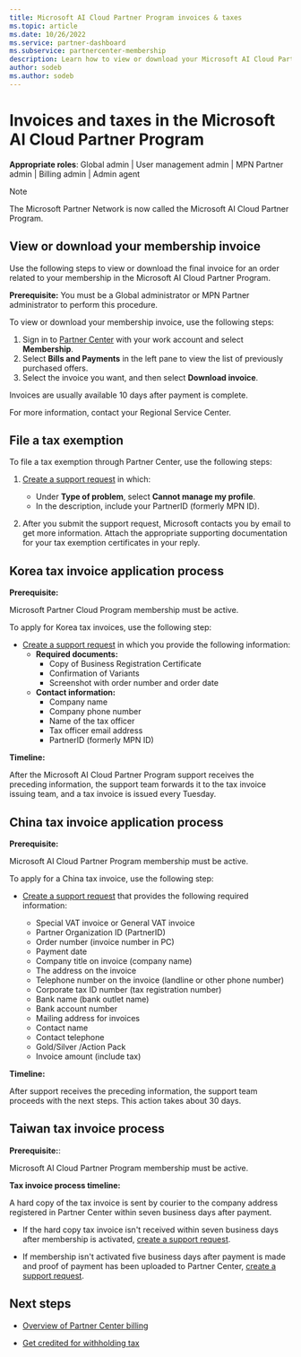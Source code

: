 ```yaml
---
title: Microsoft AI Cloud Partner Program invoices & taxes
ms.topic: article
ms.date: 10/26/2022
ms.service: partner-dashboard
ms.subservice: partnercenter-membership
description: Learn how to view or download your Microsoft AI Cloud Partner Program membership invoice, how to file for tax exemption, and how to send your VAT ID number to Microsoft.
author: sodeb
ms.author: sodeb
---
```


# Invoices and taxes in the Microsoft AI Cloud Partner Program

**Appropriate roles**: Global admin | User management admin | MPN Partner admin | Billing admin | Admin agent

> [!NOTE]
> The Microsoft Partner Network is now called the Microsoft AI Cloud Partner Program.

## View or download your membership invoice

Use the following steps to view or download the final invoice for an order related to your membership in the Microsoft AI Cloud Partner Program.

**Prerequisite:**
You must be a Global administrator or MPN Partner administrator to perform this procedure.

To view or download your membership invoice, use the following steps:

1. Sign in to [Partner Center](https://partner.microsoft.com/dashboard/home) with your work account and select **Membership**.
2. Select **Bills and Payments** in the left pane to view the list of previously purchased offers.
3. Select the invoice you want, and then select **Download invoice**.

Invoices are usually available 10 days after payment is complete.

For more information, contact your Regional Service Center.

## File a tax exemption

To file a tax exemption through Partner Center, use the following steps:

1. [Create a support request](report-problems-with-partner-center.md) in which:

   - Under **Type of problem**, select **Cannot manage my profile**.
   - In the description, include your PartnerID (formerly MPN ID).

2. After you submit the support request, Microsoft contacts you by email to get more information. Attach the appropriate supporting documentation for your tax exemption certificates in your reply.

## Korea tax invoice application process

**Prerequisite:**

Microsoft Partner Cloud Program membership must be active.

To apply for Korea tax invoices, use the following step:

- [Create a support request](report-problems-with-partner-center.md) in which you provide the following information:
  - **Required documents:**
    - Copy of Business Registration Certificate
    - Confirmation of Variants
    - Screenshot with order number and order date
  - **Contact information:**
    - Company name
    - Company phone number
    - Name of the tax officer
    - Tax officer email address
    - PartnerID (formerly MPN ID)

**Timeline:**

After the Microsoft AI Cloud Partner Program support receives the preceding information, the support team forwards it to the tax invoice issuing team, and a tax invoice is issued every Tuesday.

## China tax invoice application process

**Prerequisite:**

Microsoft AI Cloud Partner Program membership must be active.

To apply for a China tax invoice, use the following step:

- [Create a support request](report-problems-with-partner-center.md) that provides the following required information:

  - Special VAT invoice or General VAT invoice
  - Partner Organization ID (PartnerID)
  - Order number (invoice number in PC)
  - Payment date
  - Company title on invoice (company name)
  - The address on the invoice
  - Telephone number on the invoice (landline or other phone number)
  - Corporate tax ID number (tax registration number)
  - Bank name (bank outlet name)
  - Bank account number
  - Mailing address for invoices
  - Contact name
  - Contact telephone
  - Gold/Silver /Action Pack
  - Invoice amount (include tax)

**Timeline:**

After support receives the preceding information, the support team proceeds with the next steps. This action takes about 30 days.

## Taiwan tax invoice process

**Prerequisite:**:

Microsoft AI Cloud Partner Program membership must be active.

**Tax invoice process timeline:**

A hard copy of the tax invoice is sent by courier to the company address registered in Partner Center within seven business days after payment.

- If the hard copy tax invoice isn't received within seven business days after membership is activated, [create a support request](report-problems-with-partner-center.md).

- If membership isn't activated five business days after payment is made and proof of payment has been uploaded to Partner Center, [create a support request](report-problems-with-partner-center.md).

## Next steps

- [Overview of Partner Center billing](billing-basics.md)

- [Get credited for withholding tax](withholding-tax-credit-form.md)
